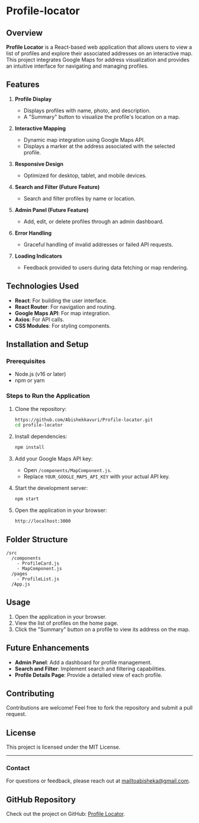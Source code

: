 # Profile-locator

## Overview
**Profile Locator** is a React-based web application that allows users to view a list of profiles and explore their associated addresses on an interactive map. This project integrates Google Maps for address visualization and provides an intuitive interface for navigating and managing profiles.

## Features
1. **Profile Display**
   - Displays profiles with name, photo, and description.
   - A "Summary" button to visualize the profile's location on a map.

2. **Interactive Mapping**
   - Dynamic map integration using Google Maps API.
   - Displays a marker at the address associated with the selected profile.

3. **Responsive Design**
   - Optimized for desktop, tablet, and mobile devices.

4. **Search and Filter (Future Feature)**
   - Search and filter profiles by name or location.

5. **Admin Panel (Future Feature)**
   - Add, edit, or delete profiles through an admin dashboard.

6. **Error Handling**
   - Graceful handling of invalid addresses or failed API requests.

7. **Loading Indicators**
   - Feedback provided to users during data fetching or map rendering.

## Technologies Used
- **React**: For building the user interface.
- **React Router**: For navigation and routing.
- **Google Maps API**: For map integration.
- **Axios**: For API calls.
- **CSS Modules**: For styling components.

## Installation and Setup

### Prerequisites
- Node.js (v16 or later)
- npm or yarn

### Steps to Run the Application
1. Clone the repository:
   ```bash
   https://github.com/Abishekkavuri/Profile-locator.git
   cd profile-locator
   ```

2. Install dependencies:
   ```bash
   npm install
   ```

3. Add your Google Maps API key:
   - Open `/components/MapComponent.js`.
   - Replace `YOUR_GOOGLE_MAPS_API_KEY` with your actual API key.

4. Start the development server:
   ```bash
   npm start
   ```

5. Open the application in your browser:
   ```
   http://localhost:3000
   ```

## Folder Structure
```
/src
  /components
    - ProfileCard.js
    - MapComponent.js
  /pages
    - ProfileList.js
  /App.js
```

## Usage
1. Open the application in your browser.
2. View the list of profiles on the home page.
3. Click the "Summary" button on a profile to view its address on the map.

## Future Enhancements
- **Admin Panel**: Add a dashboard for profile management.
- **Search and Filter**: Implement search and filtering capabilities.
- **Profile Details Page**: Provide a detailed view of each profile.

## Contributing
Contributions are welcome! Feel free to fork the repository and submit a pull request.

## License
This project is licensed under the MIT License.

---

### Contact
For questions or feedback, please reach out at mailtoabisheka@gmail.com.

## GitHub Repository
Check out the project on GitHub: [Profile Locator](https://github.com/Abishekkavuri/Profile-locator.git).

